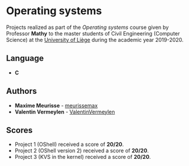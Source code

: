 # Operating systems

Projects realized as part of the *Operating systems* course given by Professor **Mathy** to the master students of Civil Engineering (Computer Science) at the [University of Liège](https://www.uliege.be/) during the academic year 2019-2020.

## Language

* **C**

## Authors

* **Maxime Meurisse** - [meurissemax](https://github.com/meurissemax)
* **Valentin Vermeylen** - [ValentinVermeylen](https://github.com/ValentinVermeylen)

## Scores

* Project 1 (OShell) received a score of **20/20**.
* Project 2 (OShell version 2) received a score of **20/20**.
* Project 3 (KVS in the kernel) received a score of **20/20**.
